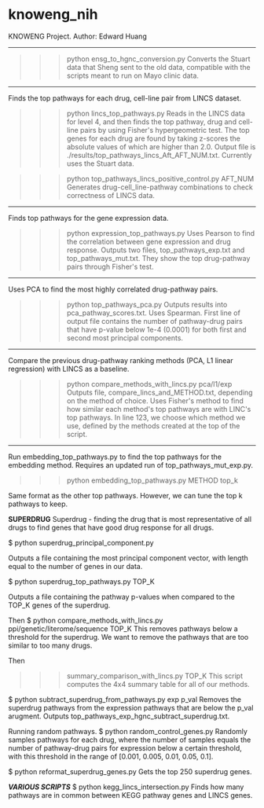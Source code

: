 # knoweng_nih
KNOWENG Project.
Author: Edward Huang

______________________________________
>>> python ensg_to_hgnc_conversion.py
Converts the Stuart data that Sheng sent to the old data, compatible with the 
scripts meant to run on Mayo clinic data.

______________________________________
Finds the top pathways for each drug, cell-line pair from LINCS dataset.
>>> python lincs_top_pathways.py
Reads in the LINCS data for level 4, and then finds the top pathway, drug
and cell-line pairs by using Fisher's hypergeometric test. The top genes for
each drug are found by taking z-scores the absolute values of which are higher
than 2.0. Output file is ./results/top_pathways_lincs_Aft_AFT_NUM.txt.
Currently uses the Stuart data.

>>> python top_pathways_lincs_positive_control.py AFT_NUM
Generates drug-cell_line-pathway combinations to check correctness of LINCS 
data.

______________________________________
Finds top pathways for the gene expression data.
>>> python expression_top_pathways.py
Uses Pearson to find the correlation between gene expression and drug response.
Outputs two files, top_pathways_exp.txt and top_pathways_mut.txt.
They show the top drug-pathway pairs through Fisher's test.

______________________________________
Uses PCA to find the most highly correlated drug-pathway pairs.
>>> python top_pathways_pca.py
Outputs results into pca_pathway_scores.txt.
Uses Spearman. First line of output file contains the number of pathway-drug
pairs that have p-value below 1e-4 (0.0001) for both first and second most
principal components.

______________________________________
Compare the previous drug-pathway ranking methods (PCA, L1 linear regression)
with LINCS as a baseline.
>>> python compare_methods_with_lincs.py pca/l1/exp
Outputs file, compare_lincs_and_METHOD.txt, depending on the method of choice. 
Uses Fisher's method to find how similar each method's top pathways are with
LINC's top pathways.
In line 123, we choose which method we use, defined by the methods created at
the top of the script.

______________________________________
Run embedding_top_pathways.py to find the top pathways for the embedding method.
Requires an updated run of top_pathways_mut_exp.py.

>>> python embedding_top_pathways.py METHOD top_k

Same format as the other top pathways. However, we can tune the top k pathways
to keep.

______________SUPERDRUG______________
Superdrug - finding the drug that is most representative of all drugs to find
genes that have good drug response for all drugs.

$ python superdrug_principal_component.py

Outputs a file containing the most principal component vector, with length
equal to the number of genes in our data.

$ python superdrug_top_pathways.py TOP_K

Outputs a file containing the pathway p-values when compared to the TOP_K genes
of the superdrug.

Then 
$ python compare_methods_with_lincs.py ppi/genetic/literome/sequence TOP_K
This removes pathways below a threshold for the superdrug. We want to remove
the pathways that are too similar to too many drugs.

Then
>>> summary_comparison_with_lincs.py TOP_K
This script computes the 4x4 summary table for all of our methods.

$ python subtract_superdrug_from_pathways.py exp p_val
Removes the superdrug pathways from the expression pathways that are below the
p_val arugment. Outputs top_pathways_exp_hgnc_subtract_superdrug.txt.

Running random pathways.
$ python random_control_genes.py
Randomly samples pathways for each drug, where the number of samples equals
the number of pathway-drug pairs for expression below a certain threshold, with
this threshold in the range of [0.001, 0.005, 0.01, 0.05, 0.1].

$ python reformat_superdrug_genes.py
Gets the top 250 superdrug genes.

_____VARIOUS SCRIPTS_____
$ python kegg_lincs_intersection.py
Finds how many pathways are in common between KEGG pathway genes and LINCS
genes.